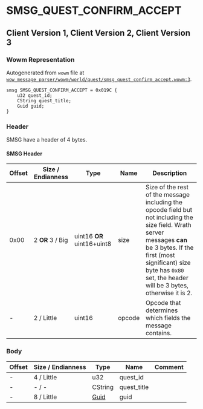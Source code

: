 # SMSG_QUEST_CONFIRM_ACCEPT

## Client Version 1, Client Version 2, Client Version 3

### Wowm Representation

Autogenerated from `wowm` file at [`wow_message_parser/wowm/world/quest/smsg_quest_confirm_accept.wowm:3`](https://github.com/gtker/wow_messages/tree/main/wow_message_parser/wowm/world/quest/smsg_quest_confirm_accept.wowm#L3).
```rust,ignore
smsg SMSG_QUEST_CONFIRM_ACCEPT = 0x019C {
    u32 quest_id;
    CString quest_title;
    Guid guid;
}
```
### Header

SMSG have a header of 4 bytes.

#### SMSG Header

| Offset | Size / Endianness | Type   | Name   | Description |
| ------ | ----------------- | ------ | ------ | ----------- |
| 0x00   | 2 **OR** 3 / Big           | uint16 **OR** uint16+uint8 | size | Size of the rest of the message including the opcode field but not including the size field. Wrath server messages **can** be 3 bytes. If the first (most significant) size byte has `0x80` set, the header will be 3 bytes, otherwise it is 2.|
| -      | 2 / Little| uint16 | opcode | Opcode that determines which fields the message contains. |

### Body

| Offset | Size / Endianness | Type | Name | Comment |
| ------ | ----------------- | ---- | ---- | ------- |
| - | 4 / Little | u32 | quest_id |  |
| - | - / - | CString | quest_title |  |
| - | 8 / Little | [Guid](../types/packed-guid.md) | guid |  |

